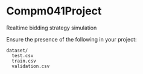 # Compm041Project
Realtime bidding strategy simulation

Ensure the presence of the following in your project:

```
dataset/
  test.csv
  train.csv
  validation.csv
```
